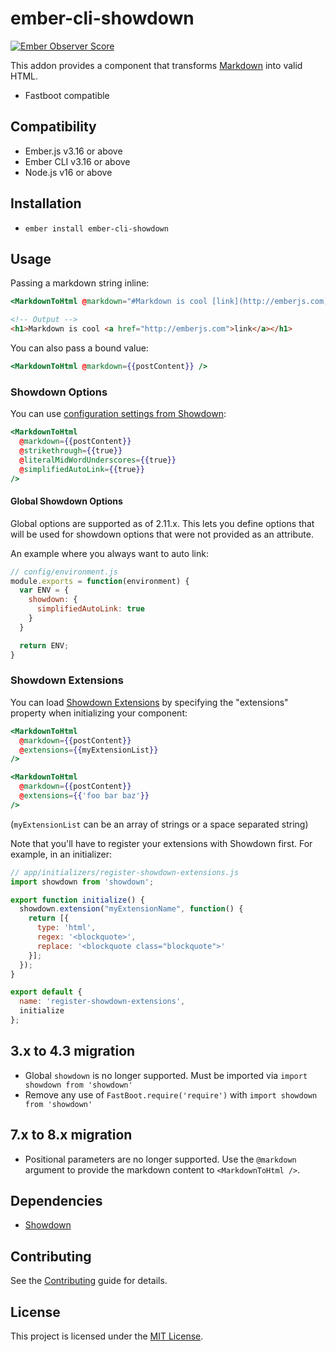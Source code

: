 # ember-cli-showdown

[![Ember Observer Score](http://emberobserver.com/badges/ember-cli-showdown.svg)](http://emberobserver.com/addons/ember-cli-showdown)

This addon provides a component that transforms [Markdown](http://en.wikipedia.org/wiki/Markdown) into valid HTML.

* Fastboot compatible

## Compatibility

* Ember.js v3.16 or above
* Ember CLI v3.16 or above
* Node.js v16 or above

## Installation

- `ember install ember-cli-showdown`

## Usage

Passing a markdown string inline:

```handlebars
<MarkdownToHtml @markdown="#Markdown is cool [link](http://emberjs.com)" />
```

```html
<!-- Output -->
<h1>Markdown is cool <a href="http://emberjs.com">link</a></h1>
```

You can also pass a bound value:

```handlebars
<MarkdownToHtml @markdown={{postContent}} />
```

### Showdown Options

You can use [configuration settings from Showdown][showdown-config]:

```handlebars
<MarkdownToHtml
  @markdown={{postContent}}
  @strikethrough={{true}}
  @literalMidWordUnderscores={{true}}
  @simplifiedAutoLink={{true}}
/>
```

[showdown-config]: https://github.com/showdownjs/showdown#valid-options

#### Global Showdown Options

Global options are supported as of 2.11.x.  This lets you define options that will be used
for showdown options that were not provided as an attribute.

An example where you always want to auto link:

```js
// config/environment.js
module.exports = function(environment) {
  var ENV = {
    showdown: {
      simplifiedAutoLink: true
    }
  }

  return ENV;
}
```

### Showdown Extensions

You can load [Showdown Extensions](https://github.com/showdownjs/showdown/wiki/extensions) by specifying the
"extensions" property when initializing your component:

```handlebars
<MarkdownToHtml
  @markdown={{postContent}}
  @extensions={{myExtensionList}}
/>
```

```handlebars
<MarkdownToHtml
  @markdown={{postContent}}
  @extensions={{'foo bar baz'}}
/>
```

(`myExtensionList` can be an array of strings or a space separated string)

Note that you'll have to register your extensions with Showdown first.
For example, in an initializer:

```js
// app/initializers/register-showdown-extensions.js
import showdown from 'showdown';

export function initialize() {
  showdown.extension("myExtensionName", function() {
    return [{
      type: 'html',
      regex: '<blockquote>',
      replace: '<blockquote class="blockquote">'
    }];
  });
}

export default {
  name: 'register-showdown-extensions',
  initialize
};
```

[showdown-extensions]: https://github.com/showdownjs/showdown/wiki/extensions

## 3.x to 4.3 migration

* Global `showdown` is no longer supported.  Must be imported via `import showdown from 'showdown'`
* Remove any use of `FastBoot.require('require')` with `import showdown from 'showdown'`

## 7.x to 8.x migration

* Positional parameters are no longer supported. Use the `@markdown` argument to provide the markdown content to `<MarkdownToHtml />`.

## Dependencies
* [Showdown](https://github.com/showdownjs/showdown)

## Contributing

See the [Contributing](CONTRIBUTING.md) guide for details.

## License

This project is licensed under the [MIT License](LICENSE.md).
